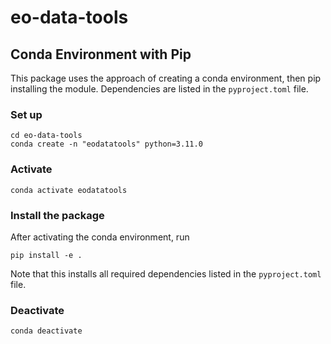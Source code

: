 # eo-data-tools

## Conda Environment with Pip
This package uses the approach of creating a conda environment, then pip installing the module.
Dependencies are listed in the `pyproject.toml` file.

### Set up
```
cd eo-data-tools
conda create -n "eodatatools" python=3.11.0
```
### Activate
```
conda activate eodatatools
```

### Install the package
After activating the conda environment, run
```
pip install -e .
```

Note that this installs all required dependencies listed in the `pyproject.toml` file.

### Deactivate
```
conda deactivate
```